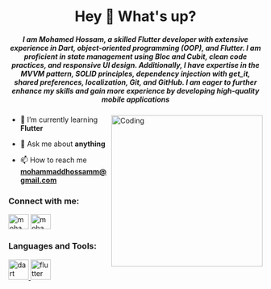 <h1 align="center">Hey 👋 What's up?</h1>
<h5 align="center">I am Mohamed Hossam, a skilled Flutter developer with extensive experience in Dart, object-oriented programming (OOP), and Flutter. I am proficient in state management using Bloc and Cubit, clean code practices, and responsive UI design. Additionally, I have expertise in the MVVM pattern, SOLID principles, dependency injection with get_it, shared preferences, localization, Git, and GitHub. I am eager to further enhance my skills and gain more experience by developing high-quality mobile applications </h5>
<img align="right" alt="Coding" width="300" src="https://i.pinimg.com/originals/81/17/8b/81178b47a8598f0c81c4799f2cdd4057.gif">

- 🌱 I’m currently learning **Flutter**

- 💬 Ask me about **anything**

- 📫 How to reach me **mohammaddhossamm@gmail.com**

<h3 align="left">Connect with me:</h3>
<p align="left">
<a href="https://linkedin.com/in/mohammaddhossamm" target="blank"><img align="center" src="https://raw.githubusercontent.com/rahuldkjain/github-profile-readme-generator/master/src/images/icons/Social/linked-in-alt.svg" alt="mohammaddhossamm" height="30" width="40" /></a>
<a href="https://fb.com/mohammaddhossamm" target="blank"><img align="center" src="https://raw.githubusercontent.com/rahuldkjain/github-profile-readme-generator/master/src/images/icons/Social/facebook.svg" alt="mohammaddhossamm" height="30" width="40" /></a>
</p>

<h3 align="left">Languages and Tools:</h3>
<p align="left"> <a href="https://dart.dev" target="_blank" rel="noreferrer"> <img src="https://www.vectorlogo.zone/logos/dartlang/dartlang-icon.svg" alt="dart" width="40" height="40"/> </a> <a href="https://flutter.dev" target="_blank" rel="noreferrer"> <img src="https://www.vectorlogo.zone/logos/flutterio/flutterio-icon.svg" alt="flutter" width="40" height="40"/> </a> </p>
